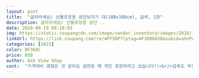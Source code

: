 ```yaml
---
layout: post 
title:  "글라라세상/ 선물포장용 공단보자기 대(108x108cm), 금색, 1장" 
description: 글라라세상/ 선물포장용 공단 ..
date: 2020-09-19 08:18:03 
img: https://static.coupangcdn.com/image/vendor_inventory/images/2018/11/05/14/8/562efcc2-caa2-47ed-a77b-dee8cc0e0905.jpg 
linkUrl: https://link.coupang.com/re/AFFSDP?lptag=AF3600438&subid=ahnPublicAsk&pageKey=153936444&itemId=443945905&vendorItemId=4099799288&traceid=V0-113-921260d3eb02bf2b 
categories: [1021] 
color: BF360C 
price: 850 
author: Ask View Shop 
cont:  "가격대비 괜찮은 것 같아요 설연휴 때 개인 포장하려고 샀습니다!!<br/>감촉도 부드럽고 은은한 광택도 있어서 좋네요<br/>다른 곳보다 쿠팡이 싸서 여기서 구매하게 됐어요!!<br/>다만 조금 방심하면 올이 풀린데가 있을 수 있으니 살살 다뤄야 할 듯해요<br/>돌잔치때 아기 의자에 씌우려고 샀어요<br/>범보 의자에 씌우니 고급스럽고 좋아요<br/>색깔도 고급지고 화면과 비슷합니다!!<br/>" 
---
```


